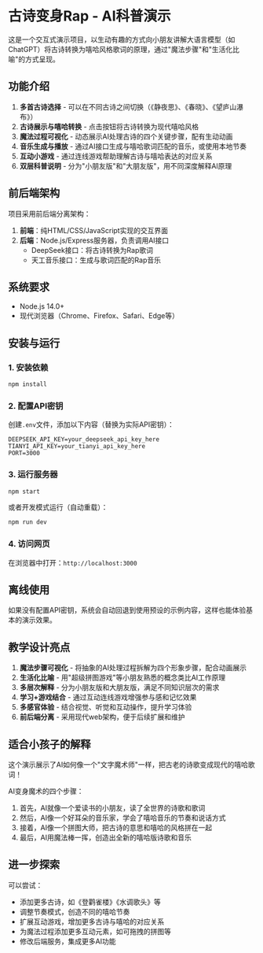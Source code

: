 # 古诗变身Rap - AI科普演示

这是一个交互式演示项目，以生动有趣的方式向小朋友讲解大语言模型（如ChatGPT）将古诗转换为嘻哈风格歌词的原理，通过"魔法步骤"和"生活化比喻"的方式呈现。

## 功能介绍

1. **多首古诗选择** - 可以在不同古诗之间切换（《静夜思》、《春晓》、《望庐山瀑布》）
2. **古诗展示与嘻哈转换** - 点击按钮将古诗转换为现代嘻哈风格
3. **魔法过程可视化** - 动态展示AI处理古诗的四个关键步骤，配有生动动画
4. **音乐生成与播放** - 通过AI接口生成与嘻哈歌词匹配的音乐，或使用本地节奏
5. **互动小游戏** - 通过连线游戏帮助理解古诗与嘻哈表达的对应关系
6. **双层科普说明** - 分为"小朋友版"和"大朋友版"，用不同深度解释AI原理

## 前后端架构

项目采用前后端分离架构：

1. **前端**：纯HTML/CSS/JavaScript实现的交互界面
2. **后端**：Node.js/Express服务器，负责调用AI接口
   - DeepSeek接口：将古诗转换为Rap歌词
   - 天工音乐接口：生成与歌词匹配的Rap音乐

## 系统要求

- Node.js 14.0+
- 现代浏览器（Chrome、Firefox、Safari、Edge等）

## 安装与运行

### 1. 安装依赖

```bash
npm install
```

### 2. 配置API密钥

创建`.env`文件，添加以下内容（替换为实际API密钥）：

```
DEEPSEEK_API_KEY=your_deepseek_api_key_here
TIANYI_API_KEY=your_tianyi_api_key_here
PORT=3000
```

### 3. 运行服务器

```bash
npm start
```

或者开发模式运行（自动重载）：

```bash
npm run dev
```

### 4. 访问网页

在浏览器中打开：`http://localhost:3000`

## 离线使用

如果没有配置API密钥，系统会自动回退到使用预设的示例内容，这样也能体验基本的演示效果。

## 教学设计亮点

1. **魔法步骤可视化** - 将抽象的AI处理过程拆解为四个形象步骤，配合动画展示
2. **生活化比喻** - 用"超级拼图游戏"等小朋友熟悉的概念类比AI工作原理
3. **多层次解释** - 分为小朋友版和大朋友版，满足不同知识层次的需求
4. **学习+游戏结合** - 通过互动连线游戏增强参与感和记忆效果
5. **多感官体验** - 结合视觉、听觉和互动操作，提升学习体验
6. **前后端分离** - 采用现代web架构，便于后续扩展和维护

## 适合小孩子的解释

这个演示展示了AI如何像一个"文字魔术师"一样，把古老的诗歌变成现代的嘻哈歌词！

AI变身魔术的四个步骤：
1. 首先，AI就像一个爱读书的小朋友，读了全世界的诗歌和歌词
2. 然后，AI像一个好耳朵的音乐家，学会了嘻哈音乐的节奏和说话方式
3. 接着，AI像一个拼图大师，把古诗的意思和嘻哈的风格拼在一起
4. 最后，AI用魔法棒一挥，创造出全新的嘻哈版诗歌和音乐

## 进一步探索

可以尝试：
- 添加更多古诗，如《登鹳雀楼》《水调歌头》等
- 调整节奏模式，创造不同的嘻哈节奏
- 扩展互动游戏，增加更多古诗与嘻哈的对应关系
- 为魔法过程添加更多互动元素，如可拖拽的拼图等
- 修改后端服务，集成更多AI功能 